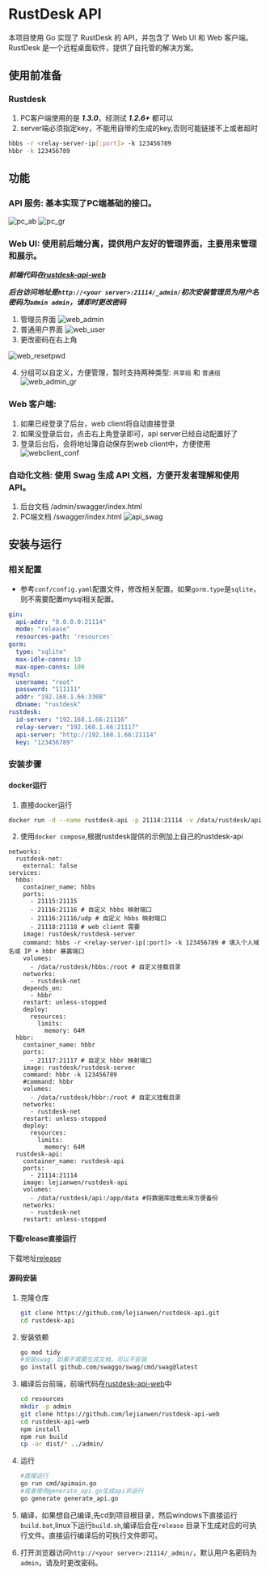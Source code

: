 # RustDesk API

本项目使用 Go 实现了 RustDesk 的 API，并包含了 Web UI 和 Web 客户端。RustDesk 是一个远程桌面软件，提供了自托管的解决方案。

## 使用前准备

### Rustdesk

1. PC客户端使用的是 ***1.3.0***，经测试 ***1.2.6+*** 都可以
2. server端必须指定key，不能用自带的生成的key,否则可能链接不上或者超时

```bash
hbbs -r <relay-server-ip[:port]> -k 123456789
hbbr -k 123456789
```

## 功能

### **API 服务**: 基本实现了PC端基础的接口。

![pc_ab](docs/pc_ab.png)
![pc_gr](docs/pc_gr.png)

### **Web UI**: 使用前后端分离，提供用户友好的管理界面，主要用来管理和展示。

***前端代码在[rustdesk-api-web](https://github.com/lejianwen/rustdesk-api-web)***

***后台访问地址是`http://<your server>:21114/_admin/`初次安装管理员为用户名密码为`admin admin`，请即时更改密码***

1. 管理员界面
   ![web_admin](docs/web_admin.png)
2. 普通用户界面
   ![web_user](docs/web_user.png)
3. 更改密码在右上角

![web_resetpwd](docs/web_resetpwd.png)

4. 分组可以自定义，方便管理，暂时支持两种类型: `共享组` 和 `普通组`
   ![web_admin_gr](docs/web_admin_gr.png)

### **Web 客户端**:

1. 如果已经登录了后台，web client将自动直接登录
2. 如果没登录后台，点击右上角登录即可，api server已经自动配置好了
3. 登录后台后，会将地址簿自动保存到web client中，方便使用
   ![webclient_conf](docs/webclient_conf.png)

### **自动化文档**: 使用 Swag 生成 API 文档，方便开发者理解和使用 API。

1. 后台文档 <youer server>/admin/swagger/index.html
2. PC端文档 <youer server>/swagger/index.html
   ![api_swag](docs/api_swag.png)

## 安装与运行

### 相关配置

* 参考`conf/config.yaml`配置文件，修改相关配置。如果`gorm.type`是`sqlite`，则不需要配置mysql相关配置。

```yaml
gin:
  api-addr: "0.0.0.0:21114"
  mode: "release"
  resources-path: 'resources'
gorm:
  type: "sqlite"
  max-idle-conns: 10
  max-open-conns: 100
mysql:
  username: "root"
  password: "111111"
  addr: "192.168.1.66:3308"
  dbname: "rustdesk"
rustdesk:
  id-server: "192.168.1.66:21116"
  relay-server: "192.168.1.66:21117"
  api-server: "http://192.168.1.66:21114"
  key: "123456789"
```

### 安装步骤

#### docker运行
1. 直接docker运行
```bash
docker run -d --name rustdesk-api -p 21114:21114 -v /data/rustdesk/api:/app/data lejianwen/rustdesk-api
```
2. 使用`docker compose`,根据rustdesk提供的示例加上自己的rustdesk-api
```docker-compose
networks:
  rustdesk-net:
    external: false
services:
  hbbs:
    container_name: hbbs
    ports:
      - 21115:21115
      - 21116:21116 # 自定义 hbbs 映射端口
      - 21116:21116/udp # 自定义 hbbs 映射端口
      - 21118:21118 # web client 需要
    image: rustdesk/rustdesk-server
    command: hbbs -r <relay-server-ip[:port]> -k 123456789 # 填入个人域名或 IP + hbbr 暴露端口
    volumes:
      - /data/rustdesk/hbbs:/root # 自定义挂载目录
    networks:
      - rustdesk-net
    depends_on:
      - hbbr
    restart: unless-stopped
    deploy:
      resources:
        limits:
          memory: 64M
  hbbr:
    container_name: hbbr
    ports:
      - 21117:21117 # 自定义 hbbr 映射端口
    image: rustdesk/rustdesk-server
    command: hbbr -k 123456789
    #command: hbbr
    volumes:
      - /data/rustdesk/hbbr:/root # 自定义挂载目录
    networks:
      - rustdesk-net
    restart: unless-stopped
    deploy:
      resources:
        limits:
          memory: 64M
  rustdesk-api:
    container_name: rustdesk-api
    ports:
      - 21114:21114
    image: lejianwen/rustdesk-api
    volumes:
      - /data/rustdesk/api:/app/data #将数据库挂载出来方便备份
    networks:
      - rustdesk-net
    restart: unless-stopped

```

#### 下载release直接运行

下载地址[release](https://github.com/lejianwen/rustdesk-api/releases)

#### 源码安装

1. 克隆仓库
   ```bash
   git clone https://github.com/lejianwen/rustdesk-api.git
   cd rustdesk-api
   ```
2. 安装依赖
    ```bash
    go mod tidy
    #安装swag，如果不需要生成文档，可以不安装
    go install github.com/swaggo/swag/cmd/swag@latest
    ```
3. 编译后台前端，前端代码在[rustdesk-api-web](https://github.com/lejianwen/rustdesk-api-web)中
   ```bash
   cd resources
   mkdir -p admin
   git clone https://github.com/lejianwen/rustdesk-api-web
   cd rustdesk-api-web
   npm install
   npm run build
   cp -ar dist/* ../admin/
   ```
4. 运行
    ```bash
    #直接运行
    go run cmd/apimain.go
    #或者使用generate_api.go生成api并运行
    go generate generate_api.go
    ```
5. 编译，如果想自己编译,先cd到项目根目录，然后windows下直接运行`build.bat`,linux下运行`build.sh`,编译后会在`release`
   目录下生成对应的可执行文件。直接运行编译后的可执行文件即可。

6. 打开浏览器访问`http://<your server>:21114/_admin/`，默认用户名密码为`admin`，请及时更改密码。